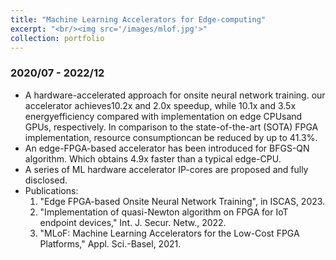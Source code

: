 ```yaml
---
title: "Machine Learning Accelerators for Edge-computing"
excerpt: "<br/><img src='/images/mlof.jpg'>"
collection: portfolio
---
```


### 2020/07 - 2022/12

  * A hardware-accelerated approach for onsite neural network training. our accelerator achieves10.2x and 2.0x speedup, while 10.1x and 3.5x energyefficiency compared with implementation on edge CPUsand GPUs, respectively. In comparison to the state-of-the-art (SOTA) FPGA implementation, resource consumptioncan be reduced by up to 41.3%.
  * An edge-FPGA-based accelerator has been introduced for BFGS-QN algorithm. Which obtains 4.9x faster than a typical edge-CPU.
  * A series of ML hardware accelerator IP-cores are proposed and fully disclosed.
  * Publications:
    1. "Edge FPGA-based Onsite Neural Network Training", in ISCAS, 2023.
    2. "Implementation of quasi-Newton algorithm on FPGA for IoT endpoint devices," Int. J. Secur. Netw., 2022.
    3. "MLoF: Machine Learning Accelerators for the Low-Cost FPGA Platforms," Appl. Sci.-Basel, 2021.
